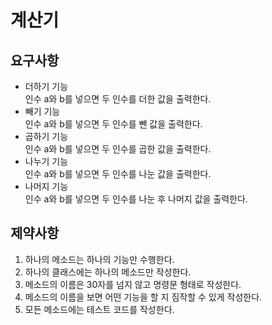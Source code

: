 # 계산기

## 요구사항

- 더하기 기능<br>
  인수 a와 b를 넣으면 두 인수를 더한 값을 출력한다.
- 빼기 기능<br>
  인수 a와 b를 넣으면 두 인수를 뺀 값을 출력한다.
- 곱하기 기능<br>
  인수 a와 b를 넣으면 두 인수를 곱한 값을 출력한다.
- 나누기 기능<br>
  인수 a와 b를 넣으면 두 인수를 나눈 값을 출력한다.
- 나머지 기능<br>
  인수 a와 b를 넣으면 두 인수를 나눈 후 나머지 값을 출력한다.

## 제약사항
1. 하나의 메소드는 하나의 기능만 수행한다.<br>
2. 하나의 클래스에는 하나의 메소드만 작성한다.<br>
3. 메소드의 이름은 30자를 넘지 않고 명령문 형태로 작성한다.<br>
4. 메소드의 이름을 보면 어떤 기능을 할 지 짐작할 수 있게 작성한다.<br>
5. 모든 메소드에는 테스트 코드를 작성한다.<br>